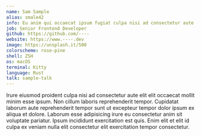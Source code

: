 ```yaml
---
name: Sam Sample
alias: smale42
info: Eu anim qui occaecat ipsum fugiat culpa nisi ad consectetur aute elit elit occaecat mollit.
job: Senior Frontend Developer
github: https://github.com/----
website: https://www.----.dev
image: https://unsplash.it/500
colorscheme: rose-pine
shell: ZSH
os: macOS
terminal: Kitty
language: Rust
talk: sample-talk
---
```


Irure eiusmod proident culpa nisi ad consectetur aute elit elit occaecat mollit minim esse ipsum. Non cillum laboris reprehenderit tempor. Cupidatat laborum aute reprehenderit tempor sunt ut excepteur tempor dolor ipsum ex aliqua et dolore. Laborum esse adipisicing irure eu consectetur anim sit voluptate pariatur. Ipsum incididunt exercitation est quis. Enim elit et elit id culpa ex veniam nulla elit consectetur elit exercitation tempor consectetur.
